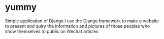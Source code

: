 # yummy
Simple application of Django.I use the Django framework to make a website to present and quiry the information and pictures of those peoples who show themselves to public on Wechat articles
